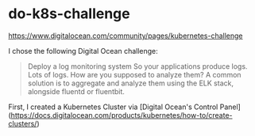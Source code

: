 # do-k8s-challenge

https://www.digitalocean.com/community/pages/kubernetes-challenge

I chose the following Digital Ocean challenge:

> Deploy a log monitoring system
So your applications produce logs. Lots of logs. How are you supposed to analyze them? A common solution is to aggregate and analyze them using the ELK stack, alongside fluentd or fluentbit.

First, I created a Kubernetes Cluster via [Digital Ocean's Control Panel] (https://docs.digitalocean.com/products/kubernetes/how-to/create-clusters/)
